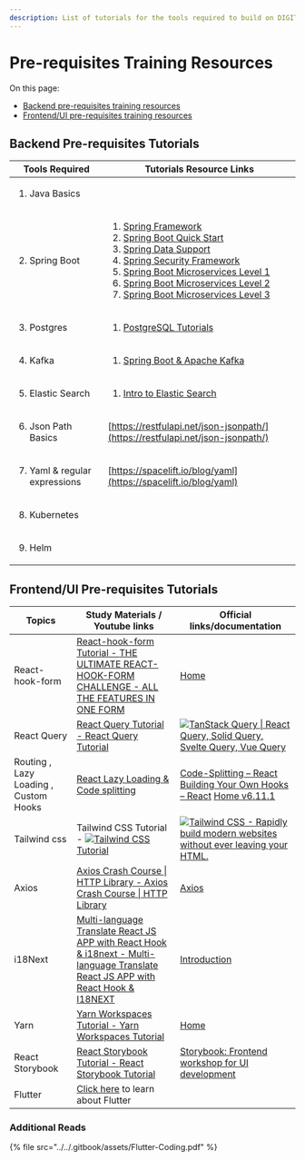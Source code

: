 ```yaml
---
description: List of tutorials for the tools required to build on DIGIT platform
---
```


# Pre-requisites Training Resources

On this page:

* [Backend pre-requisites training resources](pre-requisites-training-resources.md#backend-pre-requisites-tutorials)
* [Frontend/UI pre-requisites training resources](pre-requisites-training-resources.md#prerequisite-reference-study-materials-hardbreak-hardbreak-development-team-hardbreak)

## Backend Pre-requisites Tutorials

| Tools Required                                              | Tutorials Resource Links                                                                                                                                                                                                                                                                                                                                                                                                                                                                                                                                                                                                                                                                                                                                                                                                                                         |
| ----------------------------------------------------------- | ---------------------------------------------------------------------------------------------------------------------------------------------------------------------------------------------------------------------------------------------------------------------------------------------------------------------------------------------------------------------------------------------------------------------------------------------------------------------------------------------------------------------------------------------------------------------------------------------------------------------------------------------------------------------------------------------------------------------------------------------------------------------------------------------------------------------------------------------------------------- |
| <ol><li>Java Basics</li></ol>                               |                                                                                                                                                                                                                                                                                                                                                                                                                                                                                                                                                                                                                                                                                                                                                                                                                                                                  |
| <ol start="2"><li>Spring Boot</li></ol>                     | <ol><li><a href="https://www.youtube.com/playlist?list=PLC97BDEFDCDD169D7">Spring Framework</a></li><li><a href="https://www.youtube.com/playlist?list=PLqq-6Pq4lTTbx8p2oCgcAQGQyqN8XeA1x">Spring Boot Quick Start </a></li><li><a href="https://www.youtube.com/playlist?list=PL1A506B159E5BD13E">Spring Data Support</a></li><li><a href="https://www.youtube.com/playlist?list=PLqq-6Pq4lTTYTEooakHchTGglSvkZAjnE">Spring Security Framework</a></li><li><a href="https://www.youtube.com/playlist?list=PLqq-6Pq4lTTZSKAFG6aCDVDP86Qx4lNas">Spring Boot Microservices Level 1</a></li><li><a href="https://www.youtube.com/playlist?list=PLqq-6Pq4lTTbXZY_elyGv7IkKrfkSrX5e">Spring Boot Microservices Level 2</a></li><li><a href="https://www.youtube.com/playlist?list=PLqq-6Pq4lTTaoaVoQVfRJPqvNTCjcTvJB">Spring Boot Microservices Level 3</a></li></ol> |
| <ol start="3"><li>Postgres</li></ol>                        | <ol><li><a href="https://www.youtube.com/playlist?list=PLk1kxccoEnNEtwGZW-3KAcAlhI_Guwh8x">PostgreSQL Tutorials</a></li></ol>                                                                                                                                                                                                                                                                                                                                                                                                                                                                                                                                                                                                                                                                                                                                    |
| <ol start="4"><li>Kafka</li></ol>                           | <ol><li><a href="https://www.youtube.com/playlist?list=PLGRDMO4rOGcNLwoack4ZiTyewUcF6y6BU">Spring Boot &#x26; Apache Kafka</a></li></ol><p></p>                                                                                                                                                                                                                                                                                                                                                                                                                                                                                                                                                                                                                                                                                                                  |
| <ol start="5"><li>Elastic Search</li></ol>                  | <ol><li><a href="https://www.youtube.com/watch?v=gS_nHTWZEJ8">Intro to Elastic Search</a></li></ol>                                                                                                                                                                                                                                                                                                                                                                                                                                                                                                                                                                                                                                                                                                                                                              |
| <ol start="6"><li>Json Path Basics</li></ol>                | [https://restfulapi.net/json-jsonpath/](https://restfulapi.net/json-jsonpath/)                                                                                                                                                                                                                                                                                                                                                                                                                                                                                                                                                                                                                                                                                                                                                                                   |
| <ol start="7"><li>Yaml &#x26; regular expressions</li></ol> | [https://spacelift.io/blog/yaml](https://spacelift.io/blog/yaml)                                                                                                                                                                                                                                                                                                                                                                                                                                                                                                                                                                                                                                                                                                                                                                                                 |
| <ol start="8"><li>Kubernetes</li></ol>                      |                                                                                                                                                                                                                                                                                                                                                                                                                                                                                                                                                                                                                                                                                                                                                                                                                                                                  |
| <ol start="9"><li>Helm</li></ol>                            |                                                                                                                                                                                                                                                                                                                                                                                                                                                                                                                                                                                                                                                                                                                                                                                                                                                                  |

## Frontend/UI Pre-requisites Tutorials <a href="#prerequisite-reference-study-materials-hardbreak-hardbreak-development-team-hardbreak" id="prerequisite-reference-study-materials-hardbreak-hardbreak-development-team-hardbreak"></a>

| Topics                                | Study Materials / Youtube links                                                                                                                                                                                                                                                                                                     | Official links/documentation                                                                                                                                                                                                                                                                                                                                                                                                   |
| ------------------------------------- | ----------------------------------------------------------------------------------------------------------------------------------------------------------------------------------------------------------------------------------------------------------------------------------------------------------------------------------- | ------------------------------------------------------------------------------------------------------------------------------------------------------------------------------------------------------------------------------------------------------------------------------------------------------------------------------------------------------------------------------------------------------------------------------ |
| React-hook-form                       | [React-hook-form Tutorial - ](https://www.youtube.com/watch?v=U-iz8b4RExA)[<img src="https://www.youtube.com/s/desktop/1805f790/img/favicon_32x32.png" alt="" data-size="line">THE ULTIMATE REACT-HOOK-FORM CHALLENGE - ALL THE FEATURES IN ONE FORM](https://www.youtube.com/watch?v=U-iz8b4RExA)                                  | [Home](https://react-hook-form.com/)                                                                                                                                                                                                                                                                                                                                                                                           |
| <p> </p><p>React Query</p>            | [React Query Tutorial - ](https://www.youtube.com/playlist?list=PL4cUxeGkcC9jpi7Ptjl5b50p9gLjOFani)[<img src="https://www.youtube.com/s/desktop/1805f790/img/favicon_32x32.png" alt="" data-size="line">React Query Tutorial](https://www.youtube.com/playlist?list=PL4cUxeGkcC9jpi7Ptjl5b50p9gLjOFani)                             | [![](https://tanstack.com/favicons/favicon-16x16.png)TanStack Query \| React Query, Solid Query, Svelte Query, Vue Query](https://react-query.tanstack.com/)                                                                                                                                                                                                                                                                   |
| Routing , Lazy Loading , Custom Hooks | [<img src="https://www.youtube.com/s/desktop/1805f790/img/favicon_32x32.png" alt="" data-size="line">React Lazy Loading & Code splitting](https://www.youtube.com/watch?v=tV9gvls8IP8)                                                                                                                                              | [<img src="https://legacy.reactjs.org/favicon.ico" alt="" data-size="line">Code-Splitting – React](https://reactjs.org/docs/code-splitting.html) [<img src="https://legacy.reactjs.org/favicon.ico" alt="" data-size="line">Building Your Own Hooks – React](https://reactjs.org/docs/hooks-custom.html) [<img src="https://reactrouter.com/favicon-light.png" alt="" data-size="line">Home v6.11.1](https://reactrouter.com/) |
| Tailwind css                          | Tailwind CSS Tutorial - [![](https://www.youtube.com/s/desktop/1805f790/img/favicon\_32x32.png)Tailwind CSS Tutorial](https://www.youtube.com/playlist?list=PL4cUxeGkcC9gpXORlEHjc5bgnIi5HEGhw)                                                                                                                                     | [![](https://tailwindcss.com/favicons/favicon-16x16.png?v=3)Tailwind CSS - Rapidly build modern websites without ever leaving your HTML.](https://tailwindcss.com/)                                                                                                                                                                                                                                                            |
| Axios                                 | [Axios Crash Course \| HTTP Library - ](https://www.youtube.com/watch?v=6LyagkoRWYA)[<img src="https://www.youtube.com/s/desktop/1805f790/img/favicon_32x32.png" alt="" data-size="line">Axios Crash Course \| HTTP Library](https://www.youtube.com/watch?v=6LyagkoRWYA)                                                           | [<img src="https://axios-http.com/assets/favicon.ico" alt="" data-size="line">Axios](https://axios-http.com/)                                                                                                                                                                                                                                                                                                                  |
| i18Next                               | [Multi-language Translate React JS APP with React Hook & i18next - ](https://www.youtube.com/watch?v=cHqxgLhOl5Y)[<img src="https://www.youtube.com/s/desktop/1805f790/img/favicon_32x32.png" alt="" data-size="line">Multi-language Translate React JS APP with React Hook & I18NEXT](https://www.youtube.com/watch?v=cHqxgLhOl5Y) | [<img src="https://1143667985-files.gitbook.io/~/files/v0/b/gitbook-legacy-files/o/spaces%2F-L9iS6Wm2hynS5H9Gj7j%2Favatar.png?generation=1523462254548780&#x26;alt=media" alt="" data-size="line">Introduction](https://www.i18next.com/)                                                                                                                                                                                      |
| Yarn                                  | [Yarn Workspaces Tutorial - ](https://www.youtube.com/watch?v=G8KXFWftCg0)[<img src="https://www.youtube.com/s/desktop/1805f790/img/favicon_32x32.png" alt="" data-size="line">Yarn Workspaces Tutorial](https://www.youtube.com/watch?v=G8KXFWftCg0)                                                                               | [<img src="https://yarnpkg.com/favicon-32x32.png?v=775b53071ebde4f6d738805a2d9fcb72" alt="" data-size="line">Home](https://yarnpkg.com/)                                                                                                                                                                                                                                                                                       |
| React Storybook                       | [React Storybook Tutorial - ](https://www.youtube.com/playlist?list=PLC3y8-rFHvwhC-j3x3t9la8-GQJGViDQk)[<img src="https://www.youtube.com/s/desktop/1805f790/img/favicon_32x32.png" alt="" data-size="line">React Storybook Tutorial](https://www.youtube.com/playlist?list=PLC3y8-rFHvwhC-j3x3t9la8-GQJGViDQk)                     | [<img src="https://storybook.js.org/favicon-32x32.png?v=eac3ed5255c5d69cad47bb7ed6ce3dbf" alt="" data-size="line">Storybook: Frontend workshop for UI development](https://storybook.js.org/)                                                                                                                                                                                                                                  |
| Flutter                               | [Click here](pre-requisites-training-resources.md#further-reads) to learn about Flutter                                                                                                                                                                                                                                             |                                                                                                                                                                                                                                                                                                                                                                                                                                |

### Additional Reads

{% file src="../../.gitbook/assets/Flutter-Coding.pdf" %}

